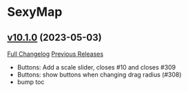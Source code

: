 # SexyMap

## [v10.1.0](https://github.com/funkydude/SexyMap/tree/v10.1.0) (2023-05-03)
[Full Changelog](https://github.com/funkydude/SexyMap/compare/v10.0.11...v10.1.0) [Previous Releases](https://github.com/funkydude/SexyMap/releases)

- Buttons: Add a scale slider, closes #10 and closes #309  
- Buttons: show buttons when changing drag radius (#308)  
- bump toc  
